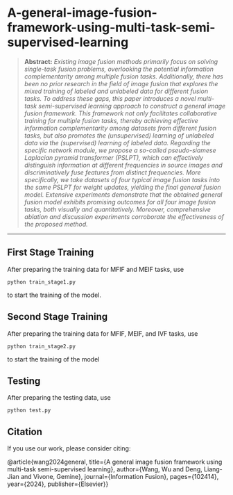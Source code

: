 # A-general-image-fusion-framework-using-multi-task-semi-supervised-learning
> **Abstract:** *Existing image fusion methods primarily focus on solving single-task fusion problems, overlooking the potential
information complementarity among multiple fusion tasks. Additionally, there has been no prior research in
the field of image fusion that explores the mixed training of labeled and unlabeled data for different fusion
tasks. To address these gaps, this paper introduces a novel multi-task semi-supervised learning approach to
construct a general image fusion framework. This framework not only facilitates collaborative training for
multiple fusion tasks, thereby achieving effective information complementarity among datasets from different
fusion tasks, but also promotes the (unsupervised) learning of unlabeled data via the (supervised) learning
of labeled data. Regarding the specific network module, we propose a so-called pseudo-siamese Laplacian
pyramid transformer (PSLPT), which can effectively distinguish information at different frequencies in source
images and discriminatively fuse features from distinct frequencies. More specifically, we take datasets of
four typical image fusion tasks into the same PSLPT for weight updates, yielding the final general fusion
model. Extensive experiments demonstrate that the obtained general fusion model exhibits promising outcomes
for all four image fusion tasks, both visually and quantitatively. Moreover, comprehensive ablation and
discussion experiments corroborate the effectiveness of the proposed method.* 
<hr />


## First Stage Training

After preparing the training data for MFIF and MEIF tasks, use 
```
python train_stage1.py
```
to start the training of the model.

## Second Stage Training

After preparing the training data for MFIF, MEIF, and IVF tasks, use 
```
python train_stage2.py
```
to start the training of the model

## Testing

After preparing the testing data, use
```
python test.py
```
## Citation
If you use our work, please consider citing:

  @article{wang2024general,
    title={A general image fusion framework using multi-task semi-supervised learning},
    author={Wang, Wu and Deng, Liang-Jian and Vivone, Gemine},
    journal={Information Fusion},
    pages={102414},
    year={2024},
    publisher={Elsevier}}

